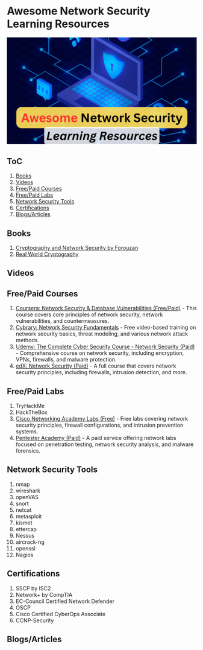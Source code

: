 # Awesome Network Security Learning Resources
![](images/awesome-network-security-learning-resources.png)

## ToC
1. [Books](#books)
2. [Videos](#videos)
3. [Free/Paid Courses](#freepaid-courses)
4. [Free/Paid Labs](#freepaid-labs)
5. [Network Security Tools](#network-security-tools)
6. [Certifications](#certifications)
7. [Blogs/Articles](#blogsarticles)

## Books
1. [Cryptography and Network Security by Forouzan](https://amzn.to/3Y999KS)
2. [Real World Cryptography](https://amzn.to/3TStBNO)

## Videos

## Free/Paid Courses
1. [Coursera: Network Security & Database Vulnerabilities (Free/Paid)](https://www.coursera.org/learn/network-security-database-vulnerabilities) - 
This course covers core principles of network security, network vulnerabilities, and countermeasures. 
2. [Cybrary: Network Security Fundamentals](https://www.cybrary.it/course/cyber-network-security) - 
Free video-based training on network security basics, threat modeling, and various network attack methods.
3. [Udemy: The Complete Cyber Security Course - Network Security (Paid)](https://www.udemy.com/course/network-security-course/?couponCode=LEARNNOWPLANS) - 
Comprehensive course on network security, including encryption, VPNs, firewalls, and malware protection.
4. [edX: Network Security (Paid)](https://www.edx.org/learn/network-security/rochester-institute-of-technology-network-security) - 
A full course that covers network security principles, including firewalls, intrusion detection, and more.

## Free/Paid Labs
1. TryHackMe
2. HackTheBox
3. [Cisco Networking Academy Labs (Free)](https://www.netacad.com/) - Free labs covering network security principles, firewall configurations, and intrusion prevention systems.
4. [Pentester Academy (Paid)](https://www.pentesteracademy.com/) - A paid service offering network labs focused on penetration testing, network security analysis, and malware forensics.

## Network Security Tools
1. nmap
2. wireshark
3. openVAS
4. snort
5. netcat
6. metasploit
7. kismet
8. ettercap
9. Nessus
10. aircrack-ng
11. openssl
12. Nagios

## Certifications
1. SSCP by ISC2
2. Network+ by CompTIA
3. EC-Council Certified Network Defender
3. OSCP
4. Cisco Certified CyberOps Associate 
5. CCNP-Security

## Blogs/Articles